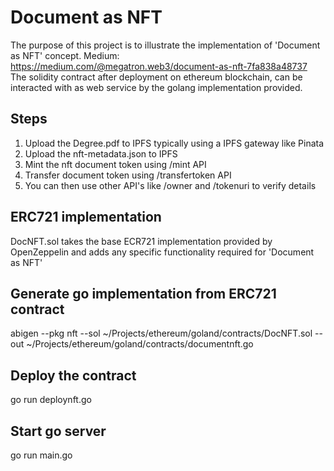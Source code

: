 # Document as NFT
The purpose of this project is to illustrate the implementation of 'Document as NFT' concept.
Medium: https://medium.com/@megatron.web3/document-as-nft-7fa838a48737
The solidity contract after deployment on ethereum blockchain, can be interacted with as web service by the golang implementation provided.

## Steps
1. Upload the Degree.pdf to IPFS typically using a IPFS gateway like Pinata
2. Upload the nft-metadata.json to IPFS
3. Mint the nft document token using /mint API
4. Transfer document token using /transfertoken API
5. You can then use other API's like /owner and /tokenuri to verify details

## ERC721 implementation
DocNFT.sol takes the base ECR721 implementation provided by OpenZeppelin and adds any specific functionality required for 'Document as NFT'

## Generate go implementation from ERC721 contract
abigen --pkg nft --sol ~/Projects/ethereum/goland/contracts/DocNFT.sol  --out ~/Projects/ethereum/goland/contracts/documentnft.go

## Deploy the contract 
go run deploynft.go

## Start go server
go run main.go

